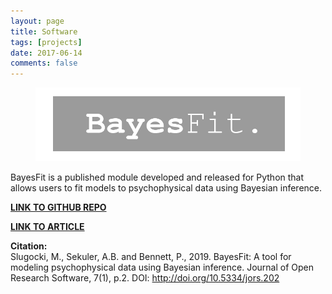 ```yaml
---
layout: page
title: Software
tags: [projects]
date: 2017-06-14
comments: false
---
```



<figure>
    <a href="/assets/img/bayesfit.png"><img src="/assets/img/bayesfit.png"></a>
</figure>

BayesFit is a published module developed and released for Python that allows users to fit models to psychophysical data using Bayesian inference.

[**LINK TO GITHUB REPO**](http://www.github.com/slugocm/bayesfit/)

[**LINK TO ARTICLE**](https://openresearchsoftware.metajnl.com/articles/10.5334/jors.202/)

**Citation:** <br>Slugocki, M., Sekuler, A.B. and Bennett, P., 2019. BayesFit: A tool for modeling psychophysical data using Bayesian inference. Journal of Open Research Software, 7(1), p.2. DOI: <http://doi.org/10.5334/jors.202>


